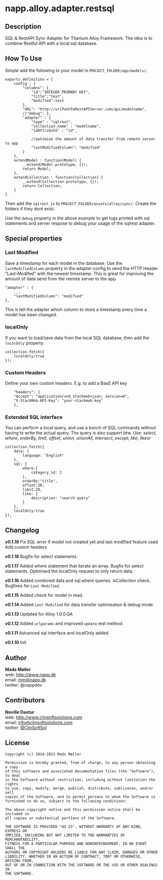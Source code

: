 napp.alloy.adapter.restsql
==========================

## Description

SQL & RestAPI Sync Adapter for Titanium Alloy Framework. 
The idea is to combine Restful API with a local sql database. 


## How To Use

Simple add the following to your model in `PROJECT_FOLDER/app/models/`.

	exports.definition = {
		config : {
			"columns": {
				"id":"INTEGER PRIMARY KEY",
				"title":"text",
				"modified":text
			},
			"URL": "http://urlPathToRestAPIServer.com/api/modelname",
			//"debug": 1, 
			"adapter" : {
				"type" : "sqlrest",
				"collection_name" : "modelname",
				"idAttribute" : "id",
				
				//optimise the amount of data transfer from remote server to app
				"lastModifiedColumn": "modified"
			}
		},
		extendModel : function(Model) {
			_.extend(Model.prototype, {});
			return Model;
		},
		extendCollection : function(Collection) {
			_.extend(Collection.prototype, {});
			return Collection;
		}
	}

Then add the `sqlrest.js` to `PROJECT_FOLDER/assets/alloy/sync/`. Create the folders if they dont exist. 

Use the `debug` property in the above example to get logs printed with sql statements and server respose to debug your usage of the sqlrest adapter.


## Special properties

### Last Modified

Save a timestamp for each model in the database. Use the `lastModifiedColumn` property in the adapter config to send the HTTP Header "Last-Modifed" with the newest timestamp. This is great for improving the amount of data send from the remote server to the app. 

	"adapter" : {
		...
		"lastModifiedColumn": "modified"
	},

This is tell the adapter which column to store a timestamp every time a model has been changed. 


### localOnly

If you want to load/save data from the local SQL database, then add the `localOnly` property.


	collection.fetch({
		localOnly:true
	});


### Custom Headers

Define your own custom headers. E.g. to add a BaaS API key

        "headers": {
		"Accept": "application/vnd.stackmob+json; version=0",
		"X-StackMob-API-Key": "your-stackmob-key"
		},

### Extended SQL interface

You can perform a local query, and use a bunch of SQL commands without having to write the actual query. The query is also support btw.
Use: *select, where, orderBy, limit, offset, union, unionAll, intersect, except, like, likeor*

	collection.fetch({
		data: {
			language: "English"
		},
		sql: {
			where:{
				category_id: 2
			},
			orderBy:"title",
			offset:20,
			limit:20,
			like: {
				description: "search query"
			}
		},
		localOnly:true
	});


## Changelog

**v0.1.19**
Fix SQL error if model not created yet and last modified feature used
Add custom headers

**v0.1.18**
Bugfix for select statements.

**v0.1.17**
Added where statement that iterate an array. 
Bugfix for select statements. 
Optimised the localOnly request to only return data. 

**v0.1.16**
Added combined data and sql.where queries. 
isCollection check. 
Bugfixes for `Last Modified`. 

**v0.1.15**
Added check for model in read.

**v0.1.14**
Added `Last Modified` for data transfer optimisation & debug mode

**v0.1.13**
Updated for Alloy 1.0.0.GA

**v0.1.12**
Added `urlparams` and improved `update` rest method

**v0.1.11**
Advanced sql interface and localOnly added. 

**v0.1.10**
Init 


## Author

**Mads Møller**  
web: http://www.napp.dk  
email: mm@napp.dk  
twitter: @nappdev  

## Contributors
**Neville Dastur**  
web: http://www.clinsoftsolutions.com  
email: info@clinsoftsolutions.com  
twitter: [@ClinSoftSol](http://twitter.com/clinsoftsol)  

## License

    Copyright (c) 2010-2013 Mads Møller

    Permission is hereby granted, free of charge, to any person obtaining a copy
    of this software and associated documentation files (the "Software"), to deal
    in the Software without restriction, including without limitation the rights
    to use, copy, modify, merge, publish, distribute, sublicense, and/or sell
    copies of the Software, and to permit persons to whom the Software is
    furnished to do so, subject to the following conditions:

    The above copyright notice and this permission notice shall be included in
    all copies or substantial portions of the Software.

    THE SOFTWARE IS PROVIDED "AS IS", WITHOUT WARRANTY OF ANY KIND, EXPRESS OR
    IMPLIED, INCLUDING BUT NOT LIMITED TO THE WARRANTIES OF MERCHANTABILITY,
    FITNESS FOR A PARTICULAR PURPOSE AND NONINFRINGEMENT. IN NO EVENT SHALL THE
    AUTHORS OR COPYRIGHT HOLDERS BE LIABLE FOR ANY CLAIM, DAMAGES OR OTHER
    LIABILITY, WHETHER IN AN ACTION OF CONTRACT, TORT OR OTHERWISE, ARISING FROM,
    OUT OF OR IN CONNECTION WITH THE SOFTWARE OR THE USE OR OTHER DEALINGS IN
    THE SOFTWARE.
